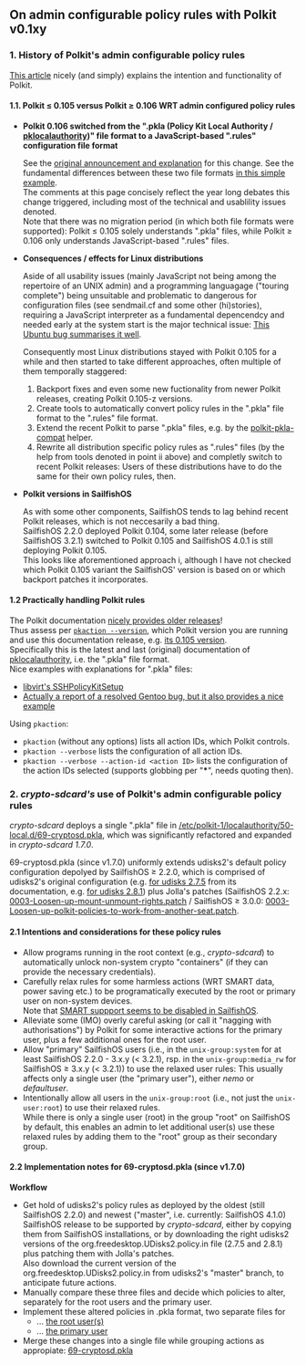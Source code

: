 ## On admin configurable policy rules with Polkit v0.1xy


### 1. History of Polkit's admin configurable policy rules

[This article](https://www.admin-magazine.com/Articles/Assigning-Privileges-with-sudo-and-PolicyKit) nicely (and simply) explains the intention and functionality of Polkit.


#### 1.1. Polkit ≤ 0.105 versus Polkit ≥ 0.106 WRT admin configured policy rules


* **Polkit 0.106 switched from the ".pkla (Policy Kit Local Authority / [pklocalauthority](https://www.freedesktop.org/software/polkit/docs/0.105/pklocalauthority.8.html))" file format to a JavaScript-based ".rules" configuration file format**
  
  See the [original announcement and explanation](https://davidz25.blogspot.com/2012/06/authorization-rules-in-polkit.html) for this change.    See the fundamental differences between these two file formats [in this simple example](https://fossies.org/linux/libvirt/docs/auth.rst#unix-socket-policykit-auth).<br />
  The comments at this page concisely reflect the year long debates this change triggered, including most of the technical and usablility issues denoted.<br />
  Note that there was no migration period (in which both file formats were supported): Polkit ≤ 0.105 solely understands ".pkla" files, while Polkit ≥ 0.106 only understands JavaScript-based ".rules" files.


* **Consequences / effects for Linux distributions**
  
  Aside of all usability issues (mainly JavaScript not being among the repertoire of an UNIX admin) and a programming languagage ("touring complete") being unsuitable and problematic to dangerous for configuration files (see sendmail.cf and some other (hi)stories), requiring a JavaScript interpreter as a fundamental depencendcy and needed early at the system start is the major technical issue: [This Ubuntu bug summarises it well](https://bugs.launchpad.net/ubuntu/+source/policykit-1/+bug/1086783).
  
  Consequently most Linux distributions stayed with Polkit 0.105 for a while and then started to take different approaches, often multiple of them temporally staggered:
  1. Backport fixes and even some new fuctionality from newer Polkit releases, creating Polkit 0.105-z versions.
  2. Create tools to automatically convert policy rules in the ".pkla" file format to the ".rules" file format.
  3. Extend the recent Polkit to parse ".pkla" files, e.g. by the [polkit-pkla-compat](https://pagure.io/polkit-pkla-compat) helper.
  4. Rewrite all distribution specific policy rules as ".rules" files (by the help from tools denoted in point ii above) and completly switch to recent Polkit releases: Users of these distributions have to do the same for their own policy rules, then.


* **Polkit versions in SailfishOS**
  
  As with some other components, SailfishOS tends to lag behind recent Polkit releases, which is not neccesarily a bad thing.<br />
  SailfishOS 2.2.0 deployed Polkit 0.104, some later release (before SailfishOS 3.2.1) switched to Polkit 0.105 and SailfishOS 4.0.1 is still deploying Polkit 0.105.<br />
  This looks like aforementioned approach i, although I have not checked which Polkit 0.105 variant the SailfishOS' version is based on or which backport patches it incorporates.


#### 1.2 Practically handling Polkit rules

The Polkit documentation [nicely provides older releases](https://www.freedesktop.org/software/polkit/docs/)!<br />
Thus assess per [`pkaction --version`](https://www.freedesktop.org/software/polkit/docs/0.105/pkaction.1.html), which Polkit version you are running and use this documentation release, e.g. [its 0.105 version](https://www.freedesktop.org/software/polkit/docs/0.105/index.html).<br />
Specifically this is the latest and last (original) documentation of [pklocalauthority](https://www.freedesktop.org/software/polkit/docs/0.105/pklocalauthority.8.html), i.e. the ".pkla" file format.<br />
Nice examples with explanations for ".pkla" files:
* [libvirt's SSHPolicyKitSetup](https://wiki.libvirt.org/page/SSHPolicyKitSetup#Configuration_for_individual_users)
* [Actually a report of a resolved Gentoo bug, but it also provides a nice example](https://forums.gentoo.org/viewtopic-p-7587064.html#7587064)

Using `pkaction`:
* `pkaction` (without any options) lists all action IDs, which Polkit controls.
* `pkaction --verbose` lists the configuration of all action IDs.
* `pkaction --verbose --action-id <action ID>` lists the configuration of the action IDs selected (supports globbing per "**\***", needs quoting then).


### 2. *crypto-sdcard's* use of Polkit's admin configurable policy rules

*crypto-sdcard* deploys a single ".pkla" file in [/etc/polkit-1/localauthority/50-local.d/69-cryptosd.pkla](https://github.com/Olf0/crypto-sdcard/blob/master/polkit-1/localauthority/50-local.d/69-cryptosd.pkla), which was significantly refactored and expanded in *crypto-sdcard 1.7.0*. 

69-cryptosd.pkla (since v1.7.0) uniformly extends udisks2's default policy configuration depolyed by SailfishOS ≥ 2.2.0, which is comprised of udisks2's original configuration (e.g. [for udisks 2.7.5](https://github.com/storaged-project/udisks/blob/udisks-2.7.5/data/org.freedesktop.UDisks2.policy.in) from its documentation, e.g. [for udisks 2.8.1](http://storaged.org/doc/udisks2-api/latest/udisks-polkit-actions.html#udisks-polkit-actions-file)) plus Jolla's patches (SailfishOS 2.2.x: [0003-Loosen-up-mount-unmount-rights.patch](https://git.sailfishos.org/mer-core/udisks2/blob/upgrade-2.2.0/rpm/0003-Loosen-up-mount-unmount-rights.patch) / SailfishOS ≥ 3.0.0: [0003-Loosen-up-polkit-policies-to-work-from-another-seat.patch](https://git.sailfishos.org/mer-core/udisks2/blob/master/rpm/0003-Loosen-up-polkit-policies-to-work-from-another-seat.patch).


#### 2.1 Intentions and considerations for these policy rules

* Allow programs running in the root context (e.g., *crypto-sdcard*) to automatically unlock non-system crypto "containers" (if they can provide the necessary credentials).
* Carefully relax rules for some harmless actions (WRT SMART data, power saving etc.) to be programatically executed by the root or primary user on non-system devices.<br />
  Note that [SMART suppport seems to be disabled in SailfishOS](https://git.sailfishos.org/mer-core/udisks2/blob/master/rpm/0002-Drop-smartata-dependencies.patch). 
* Alleviate some (IMO) overly careful asking (or call it "nagging with authorisations") by Polkit for some interactive actions for the primary user, plus a few additional ones for the root user.
* Allow "primary" SailfishOS users (i.e., in the `unix-group:system` for at least SailfishOS 2.2.0 - 3.x.y (< 3.2.1), rsp. in the `unix-group:media_rw` for SailfishOS ≥ 3.x.y (< 3.2.1)) to use the relaxed user rules: This usually affects only a single user (the "primary user"), either *nemo* or *defaultuser*.
* Intentionally allow all users in the `unix-group:root` (i.e., not just the `unix-user:root`) to use their relaxed rules.<br />
  While there is only a single user (root) in the group "root" on SailfishOS by default, this enables an admin to let additional user(s) use these relaxed rules by adding them to the "root" group as their secondary group.


#### 2.2 Implementation notes for 69-cryptosd.pkla (since v1.7.0)

**Workflow**

* Get hold of udisks2's policy rules as deployed by the oldest (still SailfishOS 2.2.0) and newest ("master", i.e. currently: SailfishOS 4.1.0) SailfishOS release to be supported by *crypto-sdcard*, either by copying them from SailfishOS installations, or by downloading the right udisks2 versions of the org.freedesktop.UDisks2.policy.in file (2.7.5 and 2.8.1) plus patching them with Jolla's patches.<br />
  Also download the current version of the org.freedesktop.UDisks2.policy.in from udisks2's "master" branch, to anticipate future actions.
* Manually compare these three files and decide which policies to alter, separately for the root users and the primary user.
* Implement these altered policies in .pkla format, two separate files for
  * ... [the root user(s)](https://github.com/Olf0/crypto-sdcard/blob/69e826fd8ef1f3eacde806deaa80176886d91faf/polkit-1/localauthority/50-local.d/69-cryptosd-root.pkla)
  * ... [the primary user](https://github.com/Olf0/crypto-sdcard/blob/f2eaa4fa69ee6e49e30df6ac89f77f77b06a8462/polkit-1/localauthority/50-local.d/69-cryptosd-user.pkla)
* Merge these changes into a single file while grouping actions as appropiate: [69-cryptosd.pkla](https://github.com/Olf0/crypto-sdcard/blob/master/polkit-1/localauthority/50-local.d/69-cryptosd.pkla)
